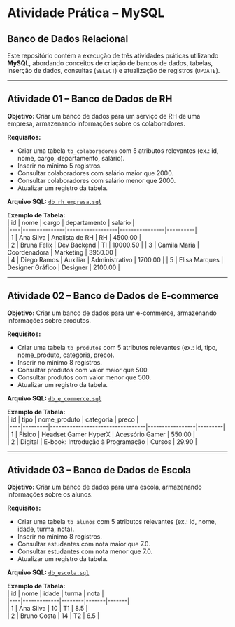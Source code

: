 # Atividade Prática – MySQL  
## Banco de Dados Relacional  

Este repositório contém a execução de três atividades práticas utilizando **MySQL**, abordando conceitos de criação de bancos de dados, tabelas, inserção de dados, consultas (`SELECT`) e atualização de registros (`UPDATE`).  

---

## Atividade 01 – Banco de Dados de RH  

**Objetivo:** Criar um banco de dados para um serviço de RH de uma empresa, armazenando informações sobre os colaboradores.  

**Requisitos:**  
- Criar uma tabela `tb_colaboradores` com 5 atributos relevantes (ex.: id, nome, cargo, departamento, salário).  
- Inserir no mínimo 5 registros.  
- Consultar colaboradores com salário maior que 2000.  
- Consultar colaboradores com salário menor que 2000.  
- Atualizar um registro da tabela.  

**Arquivo SQL:** [`db_rh_empresa.sql`](./db_rh_empresa.sql)

**Exemplo de Tabela:**  
| id | nome          | cargo            | departamento   | salario  |  
|----|---------------|------------------|----------------|----------|  
| 1  | Ana Silva     | Analista de RH   | RH             | 4500.00  |  
| 2  | Bruna Felix   | Dev Backend      | TI             | 10000.50 | 
| 3  | Camila Maria  | Coordenadora     | Marketing      | 3950.00  |  
| 4  | Diego Ramos   | Auxiliar         | Administrativo | 1700.00  |
| 5  | Elisa Marques | Designer Gráfico | Designer       |  2100.00 | 

---

## Atividade 02 – Banco de Dados de E-commerce  

**Objetivo:** Criar um banco de dados para um e-commerce, armazenando informações sobre produtos.  

**Requisitos:**  
- Criar uma tabela `tb_produtos` com 5 atributos relevantes (ex.: id, tipo, nome_produto, categoria, preco).  
- Inserir no mínimo 8 registros.  
- Consultar produtos com valor maior que 500.  
- Consultar produtos com valor menor que 500.  
- Atualizar um registro da tabela.  

**Arquivo SQL:** [`db_e_commerce.sql`](./db_e_commerce.sql)   

**Exemplo de Tabela:**  
| id | tipo    |     nome_produto                 | categoria       | preco   |  
|----|---------|----------------------------------|-----------------|---------|  
| 1  | Físico  | Headset Gamer HyperX             | Acessório Gamer | 550.00  |  
| 2  | Digital | E-book: Introdução à Programação | Cursos          | 29.90   |  

---

## Atividade 03 – Banco de Dados de Escola  

**Objetivo:** Criar um banco de dados para uma escola, armazenando informações sobre os alunos.  

**Requisitos:**  
- Criar uma tabela `tb_alunos` com 5 atributos relevantes (ex.: id, nome, idade, turma, nota).  
- Inserir no mínimo 8 registros.  
- Consultar estudantes com nota maior que 7.0.  
- Consultar estudantes com nota menor que 7.0.  
- Atualizar um registro da tabela.  

**Arquivo SQL:** [`db_escola.sql`](./db_escola.sql)  


**Exemplo de Tabela:**  
| id | nome        | idade  | turma | nota  |  
|----|-------------|--------|-------|-------|  
| 1  | Ana Silva   | 10     | T1    | 8.5   |  
| 2  | Bruno Costa | 14     | T2    | 6.5   |  
